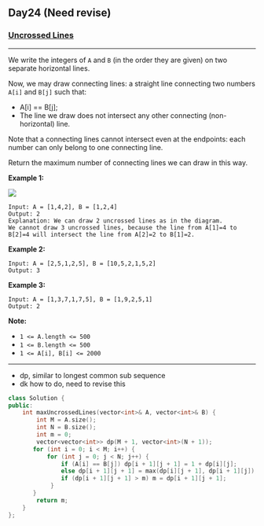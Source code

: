 ## Day24 (Need revise)

### [Uncrossed Lines](https://leetcode.com/explore/featured/card/may-leetcoding-challenge/537/week-4-may-22nd-may-28th/3340/)

---

We write the integers of `A` and `B` (in the order they are given) on two separate horizontal lines.

Now, we may draw connecting lines: a straight line connecting two numbers `A[i]` and `B[j]` such that:

- A[i] == B[j];
- The line we draw does not intersect any other connecting (non-horizontal) line.

Note that a connecting lines cannot intersect even at the endpoints: each number can only belong to one connecting line.

Return the maximum number of connecting lines we can draw in this way.

**Example 1:**

![](https://assets.leetcode.com/uploads/2019/04/26/142.png)

```
Input: A = [1,4,2], B = [1,2,4]
Output: 2
Explanation: We can draw 2 uncrossed lines as in the diagram.
We cannot draw 3 uncrossed lines, because the line from A[1]=4 to B[2]=4 will intersect the line from A[2]=2 to B[1]=2.
```

**Example 2:**

```
Input: A = [2,5,1,2,5], B = [10,5,2,1,5,2]
Output: 3
```

**Example 3:**

```
Input: A = [1,3,7,1,7,5], B = [1,9,2,5,1]
Output: 2
```

**Note:**

- `1 <= A.length <= 500`
- `1 <= B.length <= 500`
- `1 <= A[i], B[i] <= 2000`

--- 
- dp, similar to longest common sub sequence
- dk how to do, need to revise this

```cpp
class Solution {
public:
    int maxUncrossedLines(vector<int>& A, vector<int>& B) {
        int M = A.size();
        int N = B.size();
        int m = 0;
        vector<vector<int>> dp(M + 1, vector<int>(N + 1));
       for (int i = 0; i < M; i++) {
           for (int j = 0; j < N; j++) {
               if (A[i] == B[j]) dp[i + 1][j + 1] = 1 + dp[i][j];
               else dp[i + 1][j + 1] = max(dp[i][j + 1], dp[i + 1][j]);
               if (dp[i + 1][j + 1] > m) m = dp[i + 1][j + 1];
            }
       }
        return m;
    }
};
```